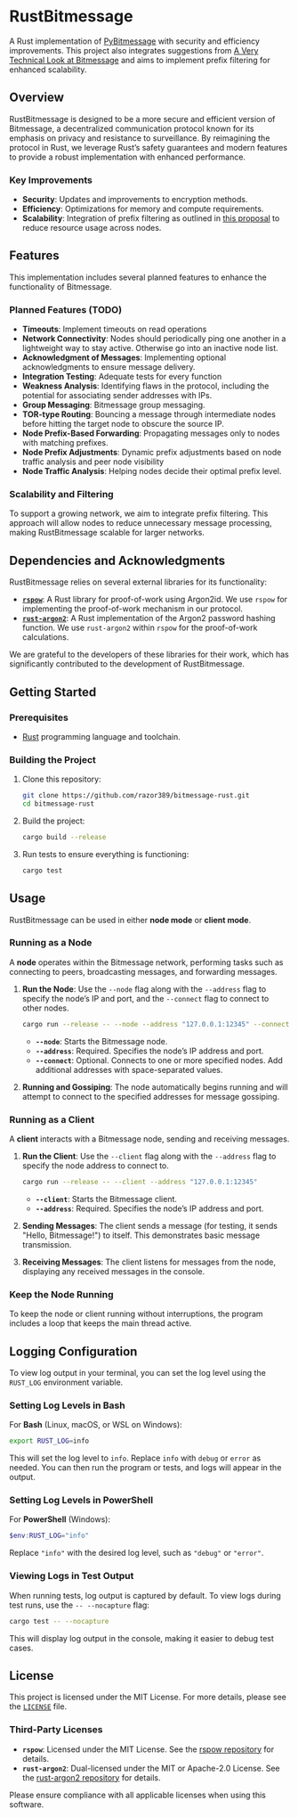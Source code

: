 # RustBitmessage

A Rust implementation of [PyBitmessage](https://github.com/Bitmessage/PyBitmessage) with security and efficiency improvements. This project also integrates suggestions from [A Very Technical Look at Bitmessage](https://zolagonano.github.io/blog/posts/a-very-technical-look-at-bitmessage) and aims to implement prefix filtering for enhanced scalability.

## Overview

RustBitmessage is designed to be a more secure and efficient version of Bitmessage, a decentralized communication protocol known for its emphasis on privacy and resistance to surveillance. By reimagining the protocol in Rust, we leverage Rust’s safety guarantees and modern features to provide a robust implementation with enhanced performance.

### Key Improvements

- **Security**: Updates and improvements to encryption methods.
- **Efficiency**: Optimizations for memory and compute requirements.
- **Scalability**: Integration of prefix filtering as outlined in [this proposal](https://wiki.bitmessage.org/index.php/Scalability_through_Prefix_Filtering) to reduce resource usage across nodes.

## Features

This implementation includes several planned features to enhance the functionality of Bitmessage.

### Planned Features (TODO)

- **Timeouts**: Implement timeouts on read operations
- **Network Connectivity**: Nodes should periodically ping one another in a lightweight way to stay active. Otherwise go into an inactive node list.
- **Acknowledgment of Messages**: Implementing optional acknowledgments to ensure message delivery.
- **Integration Testing**: Adequate tests for every function
- **Weakness Analysis**: Identifying flaws in the protocol, including the potential for associating sender addresses with IPs.
- **Group Messaging**: Bitmessage group messaging.
- **TOR-type Routing**: Bouncing a message through intermediate nodes before hitting the target node to obscure the source IP.
- **Node Prefix-Based Forwarding**: Propagating messages only to nodes with matching prefixes.
- **Node Prefix Adjustments**: Dynamic prefix adjustments based on node traffic analysis and peer node visibility
- **Node Traffic Analysis**: Helping nodes decide their optimal prefix level.

### Scalability and Filtering

To support a growing network, we aim to integrate prefix filtering. This approach will allow nodes to reduce unnecessary message processing, making RustBitmessage scalable for larger networks.

## Dependencies and Acknowledgments

RustBitmessage relies on several external libraries for its functionality:

- **[`rspow`](https://github.com/zolagonano/rspow)**: A Rust library for proof-of-work using Argon2id. We use `rspow` for implementing the proof-of-work mechanism in our protocol.
- **[`rust-argon2`](https://github.com/sru-systems/rust-argon2)**: A Rust implementation of the Argon2 password hashing function. We use `rust-argon2` within `rspow` for the proof-of-work calculations.

We are grateful to the developers of these libraries for their work, which has significantly contributed to the development of RustBitmessage.

## Getting Started

### Prerequisites

- [Rust](https://www.rust-lang.org/) programming language and toolchain.

### Building the Project

1. Clone this repository:

   ```bash
   git clone https://github.com/razor389/bitmessage-rust.git
   cd bitmessage-rust
   ```

2. Build the project:

   ```bash
   cargo build --release
   ```

3. Run tests to ensure everything is functioning:

   ```bash
   cargo test
   ```

## Usage

RustBitmessage can be used in either **node mode** or **client mode**. 

### Running as a Node

A **node** operates within the Bitmessage network, performing tasks such as connecting to peers, broadcasting messages, and forwarding messages.

1. **Run the Node**: Use the `--node` flag along with the `--address` flag to specify the node’s IP and port, and the `--connect` flag to connect to other nodes.

   ```bash
   cargo run --release -- --node --address "127.0.0.1:12345" --connect "127.0.0.1:12346"
   ```

   - **`--node`**: Starts the Bitmessage node.
   - **`--address`**: Required. Specifies the node’s IP address and port.
   - **`--connect`**: Optional. Connects to one or more specified nodes. Add additional addresses with space-separated values.

2. **Running and Gossiping**: The node automatically begins running and will attempt to connect to the specified addresses for message gossiping.

### Running as a Client

A **client** interacts with a Bitmessage node, sending and receiving messages.

1. **Run the Client**: Use the `--client` flag along with the `--address` flag to specify the node address to connect to.

   ```bash
   cargo run --release -- --client --address "127.0.0.1:12345"
   ```

   - **`--client`**: Starts the Bitmessage client.
   - **`--address`**: Required. Specifies the node’s IP address and port.

2. **Sending Messages**: The client sends a message (for testing, it sends "Hello, Bitmessage!") to itself. This demonstrates basic message transmission.

3. **Receiving Messages**: The client listens for messages from the node, displaying any received messages in the console.

### Keep the Node Running

To keep the node or client running without interruptions, the program includes a loop that keeps the main thread active.

## Logging Configuration

To view log output in your terminal, you can set the log level using the `RUST_LOG` environment variable.

### Setting Log Levels in Bash

For **Bash** (Linux, macOS, or WSL on Windows):

```bash
export RUST_LOG=info
```

This will set the log level to `info`. Replace `info` with `debug` or `error` as needed. You can then run the program or tests, and logs will appear in the output.

### Setting Log Levels in PowerShell

For **PowerShell** (Windows):

```powershell
$env:RUST_LOG="info"
```

Replace `"info"` with the desired log level, such as `"debug"` or `"error"`.

### Viewing Logs in Test Output

When running tests, log output is captured by default. To view logs during test runs, use the `-- --nocapture` flag:

```bash
cargo test -- --nocapture
```

This will display log output in the console, making it easier to debug test cases.

## License

This project is licensed under the MIT License. For more details, please see the [`LICENSE`](./LICENSE) file.

### Third-Party Licenses

- **`rspow`**: Licensed under the MIT License. See the [rspow repository](https://github.com/zolagonano/rspow) for details.
- **`rust-argon2`**: Dual-licensed under the MIT or Apache-2.0 License. See the [rust-argon2 repository](https://github.com/sru-systems/rust-argon2) for details.

Please ensure compliance with all applicable licenses when using this software.
